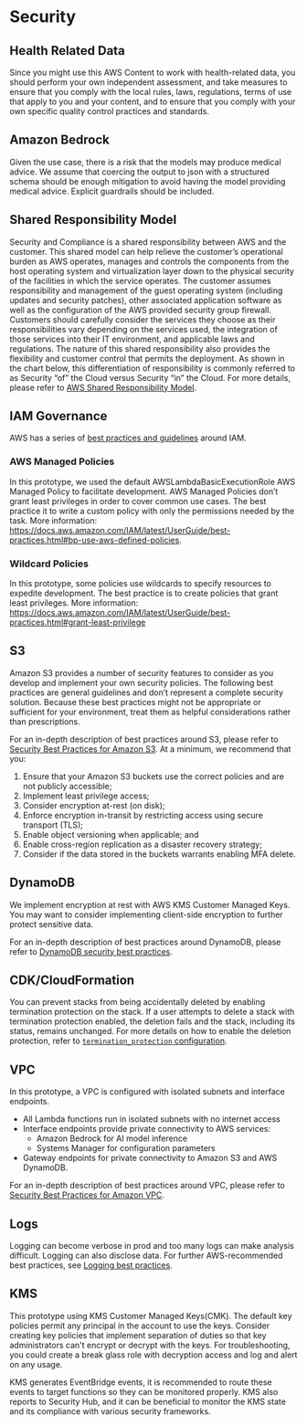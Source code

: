 # Security

## Health Related Data

Since you might use this AWS Content to work with health-related data, you should perform your own independent
assessment, and take measures to ensure that you comply with the local rules, laws, regulations, terms of use that apply
to you and your content, and to ensure that you comply with your own specific quality control practices and standards.

## Amazon Bedrock

Given the use case, there is a risk that the models may produce medical advice. We assume that coercing the output to
json with a structured schema should be enough mitigation to avoid having the model providing medical advice. Explicit
guardrails should be included.

## Shared Responsibility Model

Security and Compliance is a shared responsibility between AWS and the customer.
This shared model can help relieve the customer’s operational burden as AWS operates, manages and controls the
components from the host operating system and virtualization layer down to the physical security of the facilities in
which the service operates.
The customer assumes responsibility and management of the guest operating system (including updates and security
patches), other associated application software as well as the configuration of the AWS provided security group
firewall. Customers should carefully consider the services they choose as their responsibilities vary depending on the
services used, the integration of those services into their IT environment, and applicable laws and regulations. The
nature of this shared responsibility also provides the flexibility and customer control that permits the deployment. As
shown in the chart below, this differentiation of responsibility is commonly referred to as Security “of” the Cloud
versus Security “in” the Cloud.
For more details, please refer
to [AWS Shared Responsibility Model](https://aws.amazon.com/compliance/shared-responsibility-model/).

## IAM Governance

AWS has a series
of [best practices and guidelines](https://docs.aws.amazon.com/IAM/latest/UserGuide/IAMBestPracticesAndUseCases.html)
around IAM.

### AWS Managed Policies

In this prototype, we used the default AWSLambdaBasicExecutionRole AWS Managed Policy to facilitate development. AWS
Managed Policies don’t grant least privileges in order to cover common use cases. The best practice it to write a custom
policy with only the permissions needed by the task.
More information: https://docs.aws.amazon.com/IAM/latest/UserGuide/best-practices.html#bp-use-aws-defined-policies.

### Wildcard Policies

In this prototype, some policies use wildcards to specify resources to expedite development. The best practice is to
create policies that grant least privileges.
More information: https://docs.aws.amazon.com/IAM/latest/UserGuide/best-practices.html#grant-least-privilege

## S3

Amazon S3 provides a number of security features to consider as you develop and implement your own security policies.
The following best practices are general guidelines and don’t represent a complete security solution. Because these best
practices might not be appropriate or sufficient for your environment, treat them as helpful considerations rather than
prescriptions.

For an in-depth description of best practices around S3, please refer
to [Security Best Practices for Amazon S3](https://docs.aws.amazon.com/AmazonS3/latest/userguide/security-best-practices.html).
At a minimum, we recommend that you:

1. Ensure that your Amazon S3 buckets use the correct policies and are not publicly accessible;
2. Implement least privilege access;
3. Consider encryption at-rest (on disk);
4. Enforce encryption in-transit by restricting access using secure transport (TLS);
5. Enable object versioning when applicable; and
6. Enable cross-region replication as a disaster recovery strategy;
7. Consider if the data stored in the buckets warrants enabling MFA delete.

## DynamoDB

We implement encryption at rest with AWS KMS Customer Managed Keys. You may want to consider implementing client-side
encryption to further protect sensitive data.

For an in-depth description of best practices around DynamoDB, please refer
to [DynamoDB security best practices](https://docs.aws.amazon.com/amazondynamodb/latest/developerguide/best-practices-security.html).

## CDK/CloudFormation

You can prevent stacks from being accidentally deleted by enabling termination protection on the stack. If a user
attempts to delete a stack with termination protection enabled, the deletion fails and the stack, including its status,
remains unchanged. For more details on how to enable the deletion protection, refer to [
`termination_protection` configuration](https://docs.aws.amazon.com/cdk/api/v2/docs/aws-cdk-lib-readme.html#termination-protection).

## VPC

In this prototype, a VPC is configured with isolated subnets and interface endpoints.

* All Lambda functions run in isolated subnets with no internet access
* Interface endpoints provide private connectivity to AWS services:
    - Amazon Bedrock for AI model inference
    - Systems Manager for configuration parameters
* Gateway endpoints for private connectivity to Amazon S3 and AWS DynamoDB.

For an in-depth description of best practices around VPC, please refer
to [Security Best Practices for Amazon VPC](https://docs.aws.amazon.com/vpc/latest/userguide/vpc-security-best-practices.html).

## Logs

Logging can become verbose in prod and too many logs can make analysis difficult. Logging can also disclose data. For
further AWS-recommended best practices,
see [Logging best practices](https://docs.aws.amazon.com/prescriptive-guidance/latest/logging-monitoring-for-application-owners/logging-best-practices.html).

## KMS

This prototype using KMS Customer Managed Keys(CMK). The default key policies permit any principal in the account to use
the keys. Consider creating key policies that implement separation of duties so that key administrators can't encrypt or
decrypt with the keys. For troubleshooting, you could create a break glass role with decryption access and log and alert
on any
usage.

KMS generates EventBridge events, it is recommended to route these events to target functions so they can be monitored
properly. KMS also reports to Security Hub, and it can be beneficial to monitor the KMS state and its compliance with
various security frameworks. 
